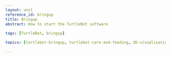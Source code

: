 ```yaml
---
layout: unit
reference_id: bringup
title: Bringup
abstract: How to start the TurtleBot software
  
tags: [TurtleBot, bringup]

topics: [turtlebot-bringup, turtlebot-care-and-feeding, 3D-visualisation]

---
```



